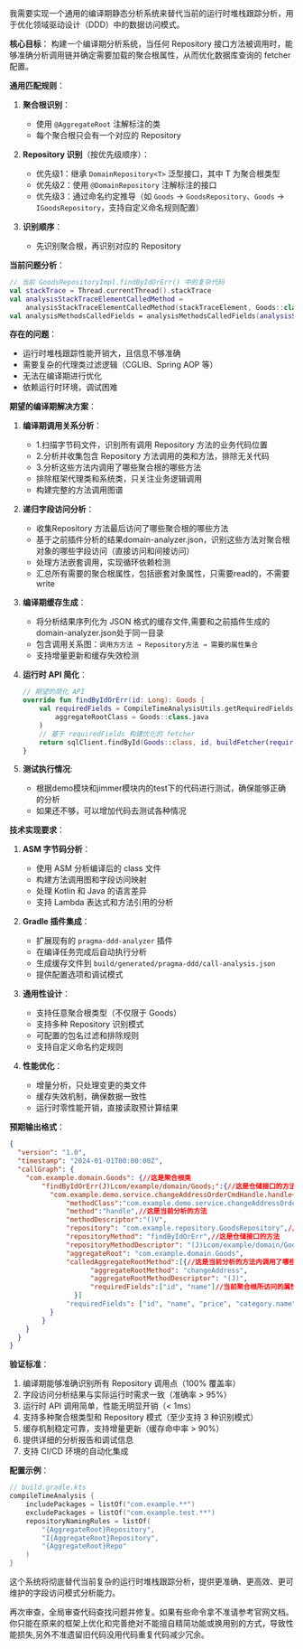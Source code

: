 我需要实现一个通用的编译期静态分析系统来替代当前的运行时堆栈跟踪分析，用于优化领域驱动设计（DDD）中的数据访问模式。

**核心目标**：
构建一个编译期分析系统，当任何 Repository 接口方法被调用时，能够准确分析调用链并确定需要加载的聚合根属性，从而优化数据库查询的 fetcher 配置。

**通用匹配规则**：
1. **聚合根识别**：
    - 使用 `@AggregateRoot` 注解标注的类
    - 每个聚合根只会有一个对应的 Repository

2. **Repository 识别**（按优先级顺序）：
    - 优先级1：继承 `DomainRepository<T>` 泛型接口，其中 T 为聚合根类型
    - 优先级2：使用 `@DomainRepository` 注解标注的接口
    - 优先级3：通过命名约定推导（如 `Goods` → `GoodsRepository`、`Goods` → `IGoodsRepository`，支持自定义命名规则配置）

3. **识别顺序**：
    - 先识别聚合根，再识别对应的 Repository

**当前问题分析**：
```kotlin
// 当前 GoodsRepositoryImpl.findByIdOrErr() 中的复杂代码
val stackTrace = Thread.currentThread().stackTrace
val analysisStackTraceElementCalledMethod = 
    analysisStackTraceElementCalledMethod(stackTraceElement, Goods::class.java)
val analysisMethodsCalledFields = analysisMethodsCalledFields(analysisStackTraceElementCalledMethod)
```

**存在的问题**：
- 运行时堆栈跟踪性能开销大，且信息不够准确
- 需要复杂的代理类过滤逻辑（CGLIB、Spring AOP 等）
- 无法在编译期进行优化
- 依赖运行时环境，调试困难

**期望的编译期解决方案**：

1. **编译期调用关系分析**：
    - 1.扫描字节码文件，识别所有调用 Repository 方法的业务代码位置
    - 2.分析并收集包含 Repository 方法调用的类和方法，排除无关代码
    - 3.分析这些方法内调用了哪些聚合根的哪些方法
    - 排除框架代理类和系统类，只关注业务逻辑调用
    - 构建完整的方法调用图谱

2. **递归字段访问分析**：
    - 收集Repository 方法最后访问了哪些聚合根的哪些方法
    - 基于之前插件分析的结果domain-analyzer.json，识别这些方法对聚合根对象的哪些字段访问（直接访问和间接访问）
    - 处理方法嵌套调用，实现循环依赖检测
    - 汇总所有需要的聚合根属性，包括嵌套对象属性，只需要read的，不需要write

3. **编译期缓存生成**：
    - 将分析结果序列化为 JSON 格式的缓存文件,需要和之前插件生成的domain-analyzer.json处于同一目录
    - 包含调用关系图：`调用方方法 → Repository方法 → 需要的属性集合`
    - 支持增量更新和缓存失效检测

4. **运行时 API 简化**：
   ```kotlin
   // 期望的简化 API
   override fun findByIdOrErr(id: Long): Goods {
       val requiredFields = CompileTimeAnalysisUtils.getRequiredFields(
           aggregateRootClass = Goods::class.java
       )
       // 基于 requiredFields 构建优化的 fetcher
       return sqlClient.findById(Goods::class, id, buildFetcher(requiredFields))
   }
   ```
5. **测试执行情况**:
    - 根据demo模块和jimmer模块内的test下的代码进行测试，确保能够正确的分析
    - 如果还不够，可以增加代码去测试各种情况

**技术实现要求**：

1. **ASM 字节码分析**：
    - 使用 ASM 分析编译后的 class 文件
    - 构建方法调用图和字段访问映射
    - 处理 Kotlin 和 Java 的语言差异
    - 支持 Lambda 表达式和方法引用的分析

2. **Gradle 插件集成**：
    - 扩展现有的 `pragma-ddd-analyzer` 插件
    - 在编译任务完成后自动执行分析
    - 生成缓存文件到 `build/generated/pragma-ddd/call-analysis.json`
    - 提供配置选项和调试模式

3. **通用性设计**：
    - 支持任意聚合根类型（不仅限于 Goods）
    - 支持多种 Repository 识别模式
    - 可配置的包名过滤和排除规则
    - 支持自定义命名约定规则

4. **性能优化**：
    - 增量分析，只处理变更的类文件
    - 缓存失效机制，确保数据一致性
    - 运行时零性能开销，直接读取预计算结果

**预期输出格式**：
```json
{
  "version": "1.0",
  "timestamp": "2024-01-01T00:00:00Z",
  "callGraph": {
    "com.example.domain.Goods": {//这是聚合根类
		"findByIdOrErr(J)Lcom/example/domain/Goods;":{//这是仓储接口的方法
		  "com.example.demo.service.changeAddressOrderCmdHandle.handle+15-20)":{//这个数字的意思是该方法开始结束所对应的源码行号范围
			  "methodClass":"com.example.demo.service.changeAddressOrderCmdHandle",//这是当前分析的方法类
			  "method":"handle",//这是当前分析的方法
			  "methodDescriptor":"()V",
			  "repository": "com.example.repository.GoodsRepository",//这是仓储接口
			  "repositoryMethod": "findByIdOrErr",//这是仓储接口的方法
			  "repositoryMethodDescriptor": "(J)Lcom/example/domain/Goods;",
			  "aggregateRoot": "com.example.domain.Goods",
			  "calledAggregateRootMethod":[{//这是当前分析的方法内调用了哪些聚合根的方法
					"aggregateRootMethod": "changeAddress",
					"aggregateRootMethodDescriptor": "(J)",
					"requiredFields":["id", "name"]//当前聚合根所访问的属性
				}]
			  "requiredFields": ["id", "name", "price", "category.name"]//当前聚合根方法所访问的属性总和
		  }
		}
	}
  }
}
```

**验证标准**：
1. 编译期能够准确识别所有 Repository 调用点（100% 覆盖率）
2. 字段访问分析结果与实际运行时需求一致（准确率 > 95%）
3. 运行时 API 调用简单，性能无明显开销（< 1ms）
4. 支持多种聚合根类型和 Repository 模式（至少支持 3 种识别模式）
5. 缓存机制稳定可靠，支持增量更新（缓存命中率 > 90%）
6. 提供详细的分析报告和调试信息
7. 支持 CI/CD 环境的自动化集成

**配置示例**：
```kotlin
// build.gradle.kts
compileTimeAnalysis {
    includePackages = listOf("com.example.**")
    excludePackages = listOf("com.example.test.**")
    repositoryNamingRules = listOf(
        "{AggregateRoot}Repository",
        "I{AggregateRoot}Repository",
        "{AggregateRoot}Repo"
    )
}
```

这个系统将彻底替代当前复杂的运行时堆栈跟踪分析，提供更准确、更高效、更可维护的字段访问模式分析能力。

再次审查，全局审查代码查找问题并修复。如果有些命令拿不准请参考官网文档。你只能在原来的框架上优化和完善绝对不能擅自精简功能或换用别的方式，导致性能损失,另外不准遗留旧代码没用代码重复代码减少冗余。